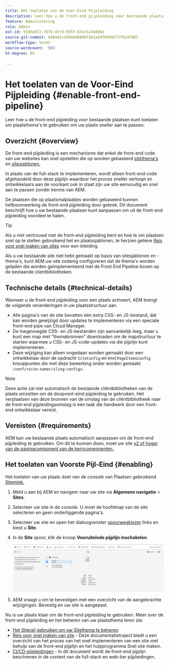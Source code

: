 ```yaml
---
title: Het toelaten van de Voor-Eind Pijpleiding
description: Leer hoe u de front-end pijpleiding voor bestaande plaatsen kunt toelaten om plaatsthema's te gebruiken om uw plaats sneller aan te passen.
feature: Administering
role: Admin
exl-id: 55d54d72-f87b-47c9-955f-67ec5244dd6e
source-git-commit: 940a01cd3b9e4804bfab1a5970699271f624f087
workflow-type: tm+mt
source-wordcount: '565'
ht-degree: 0%

---
```


# Het toelaten van de Voor-Eind Pijpleiding {#enable-front-end-pipeline}

Leer hoe u de front-end pijpleiding voor bestaande plaatsen kunt toelaten om plaatsthema&#39;s te gebruiken om uw plaats sneller aan te passen.

## Overzicht {#overview}

De front-end pijpleiding is een mechanisme dat enkel de front-end code van uw websites kan snel opstellen die op worden gebaseerd [sitethema&#39;s](site-themes.md) en [sitesjablonen.](site-templates.md)

In plaats van de full-stack te implementeren, wordt alleen front-end code afgehandeld door deze pijplijn waardoor het proces sneller verloopt en ontwikkelaars aan de voorkant ook in staat zijn uw site eenvoudig en snel aan te passen zonder kennis van AEM.

De plaatsen die op plaatsmalplaatjes worden gebaseerd kunnen hefboomwerking de front-end pijpleiding door gebrek. Dit document beschrijft hoe u uw bestaande plaatsen kunt aanpassen om uit de front-end pijpleiding voordeel te halen.

>[!TIP]
>
>Als u niet vertrouwd met de front-end pijpleiding bent en hoe te om plaatsen snel op te stellen gebruikend het en plaatssjablonen, te herzien gelieve [Reis voor snel maken van sites](/help/journey-sites/quick-site/overview.md) voor een inleiding.

Als u uw bestaande site niet hebt gemaakt op basis van sitesjablonen en -thema&#39;s, kunt AEM uw site zodanig configureren dat de thema&#39;s worden geladen die worden geïmplementeerd met de Front End Pipeline boven op de bestaande clientbibliotheken.

## Technische details {#technical-details}

Wanneer u de front-end pijpleiding voor een plaats activeert, AEM brengt de volgende veranderingen in uw plaatsstructuur aan.

* Alle pagina&#39;s van de site bevatten één extra CSS- en JS-bestand, dat kan worden gewijzigd door updates te implementeren via een speciale front-end pipe van Cloud Manager.
* De toegevoegde CSS- en JS-bestanden zijn aanvankelijk leeg, maar u kunt een map met &quot;themabronnen&quot; downloaden om de mapstructuur te starten waarmee u CSS- en JS-code-updates via die pijplijn kunt implementeren.
* Deze wijziging kan alleen ongedaan worden gemaakt door een ontwikkelaar door de opdracht `SiteConfig` en `HtmlPageItemsConfig` knooppunten die met deze bewerking onder worden gemaakt `/conf/<site-name>/sling:configs`.

>[!NOTE]
>
>Deze actie zal niet automatisch de bestaande cliëntbibliotheken van de plaats omzetten om de doopvont-eind pijpleiding te gebruiken. Het verplaatsen van deze bronnen van de omslag van de cliëntbibliotheek naar de front-end pijpleidingsomslag is een taak die handwerk door een front-end ontwikkelaar vereist.

## Vereisten {#requirements}

AEM kan uw bestaande plaats automatisch aanpassen om de front-end pijpleiding te gebruiken. Om dit te kunnen doen, moet uw site [v2 of hoger van de paginacomponent van de kerncomponenten.](https://experienceleague.adobe.com/docs/experience-manager-core-components/using/components/page.html)

## Het toelaten van Voorste Pijl-Eind {#enabling}

Het toelaten van uw plaats doet van de console van Plaatsen gebruikend [Sitemlek.](site-rail.md)

1. Meld u aan bij AEM en navigeer naar uw site via **Algemene navigatie** > **Sites**.
1. Selecteer uw site in de console. U moet de hoofdmap van de site selecteren en geen onderliggende pagina&#39;s.
1. Selecteer uw site en open het dialoogvenster [spoorwegkiezer](/help/sites-cloud/authoring/getting-started/basic-handling.md#rail-selector) links en kiest u **Site**.
1. In de **Site** spoor, klik de knoop **Vooruiteinde pijplijn inschakelen**.

   ![Pijpleiding aan de voorzijde inschakelen](/help/sites-cloud/administering/assets/enable-front-end-pipeline.png)

1. AEM vraagt u om te bevestigen met een overzicht van de aangebrachte wijzigingen. Bevestig en uw site is aangepast.

Nu is uw plaats klaar om de front-end pijpleiding te gebruiken. Meer over de front-end pijpleiding en het beheren van uw plaatsthema leren zie:

* [Het Siterail gebruiken om uw Sitethema te beheren](site-rail.md)
* [Reis voor snel maken van site](/help/journey-sites/quick-site/overview.md) - Deze documentatietraject biedt u een overzicht van het proces van het snel implementeren van een site met behulp van de front-end pijplijn en het hulpprogramma Snel site maken.
* [CI/CD-pijpleidingen](/help/implementing/cloud-manager/configuring-pipelines/introduction-ci-cd-pipelines.md#front-end) - In dit document wordt de front-end pijplijn beschreven in de context van de full-stack en web-tier pijpleidingen.
